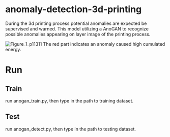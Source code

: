 # anomaly-detection-3d-printing
During the 3d printing process potential anomalies are expected be supervised and warned. This model utilizing a AnoGAN to recognize possible anomalies appearing on layer image of the printing process.   

![Figure_1_p11311](https://github.com/xpzoe/anomaly-detection-3d-printing/assets/92227026/e25fad0c-1439-4a0e-9b44-fda8bee1756f)
The red part indicates an anomaly caused high cumulated energy.  
# Run
## Train
run anogan_train.py, then type in the path to training dataset.
## Test
run anogan_detect.py, then type in the path to testing dataset.
